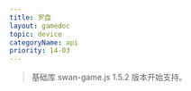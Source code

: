```yaml
---
title: 罗盘
layout: gamedoc
topic: device
categoryName: api
priority: 14-03
---
```


> 基础库 swan-game.js 1.5.2 版本开始支持。

<!-- md game/api/device/_compassContext/onCompassChange.md -->
<!-- md game/api/device/_compassContext/startCompass.md -->
<!-- md game/api/device/_compassContext/stopCompass.md -->